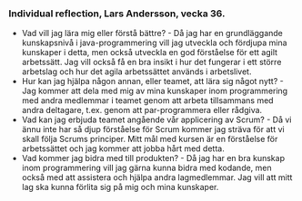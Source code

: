 ### Individual reflection, Lars Andersson, vecka 36.

- Vad vill jag lära mig eller förstå bättre?
        - Då jag har en grundläggande kunskapsnivå i java-programmering vill jag utveckla och fördjupa mina kunskaper i detta, men också utveckla en god förståelse för ett agilt arbetssätt. Jag vill också få en bra insikt i hur det fungerar i ett större arbetslag och hur det agila arbetssättet används i arbetslivet.
- Hur kan jag hjälpa någon annan, eller teamet, att lära sig något nytt?
        - Jag kommer att dela med mig av mina kunskaper inom programmering med andra medlemmar i teamet genom att arbeta tillsammans med andra deltagare, t.ex. genom att par-programmera eller rådgiva.
- Vad kan jag erbjuda teamet angående vår applicering av Scrum?
        - Då vi ännu inte har så djup förståelse för Scrum kommer jag sträva för att vi skall följa Scrums principer. Mitt mål med kursen är en förståelse för arbetssättet och jag kommer att jobba hårt med detta.
- Vad kommer jag bidra med till produkten?
        - Då jag har en bra kunskap inom programmering vill jag gärna kunna bidra med kodande, men också med att assistera och hjälpa andra lagmedlemmar. Jag vill att mitt lag ska kunna förlita sig på mig och mina kunskaper.

